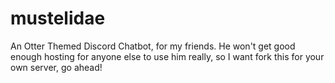 # mustelidae
An Otter Themed Discord Chatbot, for my friends. 
He won't get good enough hosting for anyone else to use him really, so I want fork this for your own server, go ahead!

